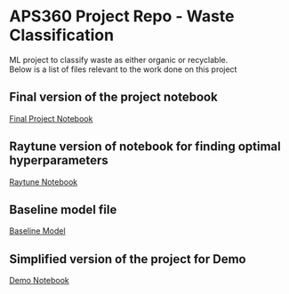 # APS360 Project Repo - Waste Classification
ML project to classify waste as either organic or recyclable.  
Below is a list of files relevant to the work done on this project

## Final version of the project notebook
[Final Project Notebook](APS360_Project.ipynb)

## Raytune version of notebook for finding optimal hyperparameters
[Raytune Notebook](APS360_Project_Raytune.ipynb)

## Baseline model file
[Baseline Model](baseline.py)

## Simplified version of the project for Demo
[Demo Notebook](DemoAPS360.ipynb)
